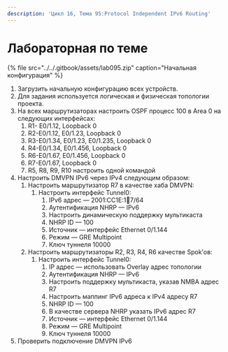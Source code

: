 ```yaml
---
description: 'Цикл 16, Тема 95:Protocol Independent IPv6 Routing'
---
```


# Лабораторная по теме

{% file src="../../.gitbook/assets/lab095.zip" caption="Начальная конфигурация" %}

1. Загрузить начальную конфигурацию всех устройств.
2. Для задания используется логическая и физическая топологии проекта.
3. На всех маршрутизаторах настроить OSPF процесс 100 в Аrea 0 на следующих интерфейсах:
   1. R1- E0/1.12, Loopback 0
   2. R2-E0/1.12, E0/1.23, Loopback 0
   3. R3-E0/1.34, E0/1.23, E0/1.235, Loopback 0
   4. R4-E0/1.34, E0/1.456, Loopback 0
   5. R6-E0/1.67, E0/1.456, Loopback 0
   6. R7-E0/1.67, Loopback 0
   7. R5, R8, R9, R10 настроить одной командой
4. Настроить DMVPN IPv6 через IPv4 следующим образом:
   1. Настроить маршрутизатор R7 в качестве хаба DMVPN:
      1. Настроить интерфейс Tunnel0:
         1. IPv6 адрес — 2001:CC1E:1:100:7/64
         2. Аутентификация NHRP — IPv6
         3. Настроить динамическую поддержку мультикаста
         4. NHRP ID — 100
         5. Источник — интерфейс Ethernet 0/1.144
         6. Режим — GRE Multipoint
         7. Ключ туннеля 10000
   2. Настроить маршрутизаторы R2, R3, R4, R6 качеcтве Spok’ов:
      1. Настроить интерфейс Tunnel0:
         1. IP адрес — использовать Overlay адрес топологии
         2. Аутентификация NHRP — IPv6
         3. Настроить поддержку мультикаста, указав NMBA адрес R7
         4. Настроить маппинг IPv6 адреса к IPv4 адресу R7
         5. NHRP ID — 100
         6. В качестве сервера NHRP указать IPv6 адрес R7
         7. Источник — интерфейс Ethernet 0/1.144
         8. Режим — GRE Multipoint
         9. Ключ туннеля 10000
5. Проверить подключение DMVPN IPv6

